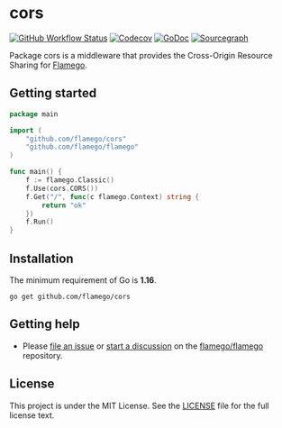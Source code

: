 # cors

[![GitHub Workflow Status](https://img.shields.io/github/workflow/status/flamego/cors/Go?logo=github&style=for-the-badge)](https://github.com/flamego/cors/actions?query=workflow%3AGo)
[![Codecov](https://img.shields.io/codecov/c/gh/flamego/cors?logo=codecov&style=for-the-badge)](https://app.codecov.io/gh/flamego/cors)
[![GoDoc](https://img.shields.io/badge/GoDoc-Reference-blue?style=for-the-badge&logo=go)](https://pkg.go.dev/github.com/flamego/cors?tab=doc)
[![Sourcegraph](https://img.shields.io/badge/view%20on-Sourcegraph-brightgreen.svg?style=for-the-badge&logo=sourcegraph)](https://sourcegraph.com/github.com/flamego/cors)

Package cors is a middleware that provides the Cross-Origin Resource Sharing for [Flamego](https://github.com/flamego/flamego).

## Getting started

```go
package main

import (
	"github.com/flamego/cors"
	"github.com/flamego/flamego"
)

func main() {
	f := flamego.Classic()
	f.Use(cors.CORS())
	f.Get("/", func(c flamego.Context) string {
		return "ok"
	})
	f.Run()
}
```

## Installation

The minimum requirement of Go is **1.16**.

	go get github.com/flamego/cors

## Getting help

- Please [file an issue](https://github.com/flamego/flamego/issues) or [start a discussion](https://github.com/flamego/flamego/discussions) on the [flamego/flamego](https://github.com/flamego/flamego) repository.

## License

This project is under the MIT License. See the [LICENSE](LICENSE) file for the full license text.
